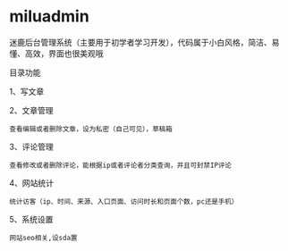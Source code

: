# miluadmin
迷鹿后台管理系统（主要用于初学者学习开发），代码属于小白风格，简洁、易懂、高效，界面也很美观哦

目录功能

1、写文章

2、文章管理

	查看编辑或者删除文章，设为私密（自己可见），草稿箱
	
3、评论管理

	查看修改或者删除评论，能根据ip或者评论者分类查询，并且可封禁IP评论
	
4、网站统计

	统计访客（ip、时间、来源、入口页面、访问时长和页面个数，pc还是手机）
	
5、系统设置

	网站seo相关,设sda置

